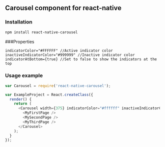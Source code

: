 ## Carousel component for react-native

### Installation
```bash
npm install react-native-carousel
```

###Properties

```
indicatorColor="#FFFFFF" //Active indicator color
inactiveIndicatorColor="#999999" //Inactive indicator color
indicatorAtBottom={true} //Set to false to show the indicators at the top
```

### Usage example
```javascript
var Carousel = require('react-native-carousel');

var ExampleProject = React.createClass({
  render() {
    return (
      <Carousel width={375} indicatorColor="#ffffff" inactiveIndicatorColor="#999999">
        <MyFirstPage />
        <MySecondPage />
        <MyThirdPage />
      </Carousel>
    );
  }
});
```
